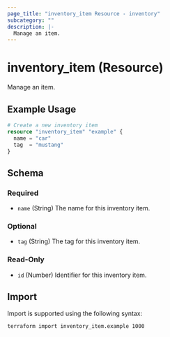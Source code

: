 ```yaml
---
page_title: "inventory_item Resource - inventory"
subcategory: ""
description: |-
  Manage an item.
---
```


# inventory_item (Resource)

Manage an item.

## Example Usage

```terraform
# Create a new inventory item
resource "inventory_item" "example" {
  name = "car"
  tag  = "mustang"
}
```

<!-- schema generated by tfplugindocs -->
## Schema

### Required

- `name` (String) The name for this inventory item.

### Optional

- `tag` (String) The tag for this inventory item.

### Read-Only

- `id` (Number) Identifier for this inventory item.

## Import

Import is supported using the following syntax:

```shell
terraform import inventory_item.example 1000
```

